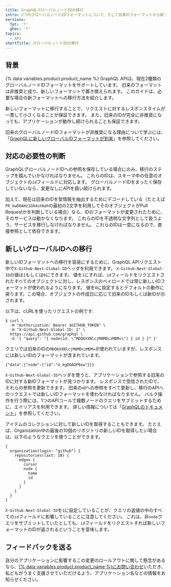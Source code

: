 ```yaml
---
title: GraphQLグローバルノードIDの移行
intro: 2つのグローバルノードIDフォーマットについて、そして旧来のフォーマットから新フォーマットへの移行方法について学びます。
versions:
  fpt: '*'
  ghec: '*'
topics:
  - API
shortTitle: グローバルノードIDの移行
---
```


## 背景

{% data variables.product.product_name %} GraphQL APIは、現在2種類のグローバルノードIDフォーマットをサポートしています。 旧来のフォーマットは非推奨と成り、新しいフォーマットで置き換えられます。  このガイドは、必要な場合の新フォーマットへの移行方法を紹介します。

新しいフォーマットに移行することで、リクエストに対するレスポンスタイムが一貫して小さくなることが保証できます。 また、旧来のIDが完全に非推奨になっても、アプリケーションが動作し続けられることも保証できます。

旧来のグローバルノードIDフォーマットが非推奨になる理由について学ぶには、「[GraphQLに新しいグローバルIDフォーマットが到来](https://github.blog/2021-02-10-new-global-id-format-coming-to-graphql)」を参照してください。

## 対応の必要性の判断

GraphQLグローバルノードIDへの参照を保存している場合にのみ、移行のステップを踏んでいかなければなりません。  これらのIDは、スキーマ中の任意のオブジェクトの`id`フィールドに対応します。  グローバルノードIDをまったく保存していないなら、変更なしにAPIを扱い続けられます。

加えて、現在は旧来のIDを型情報を抽出するためにデコードしている（たとえば`PR_kwDOAHz1OX4uYAah`の最初の2文字を利用してそのオブジェクトがPull Requestかを判断している場合）なら、IDのフォーマットが変更されたために、そのサービスは動かなくなります。  これらのIDを不透明な文字列として扱うよう、サービスを移行しなければなりません。  これらのIDは一意になるので、直接参照として依存できます。


## 新しいグローバルIDへの移行

新しいIDフォーマットへの移行を容易にするために、GraphQL APIリクエスト中で`X-Github-Next-Global-ID`ヘッダを利用できます。 `X-Github-Next-Global-ID`の値は`1`もしくは`0`にできます。  値を`1`にすれば、`id`フィールドをリクエストされたすべてのオブジェクトに対し、レスポンスのペイロードでは常に新しいIDフォーマットが使われるようになります。  値を`0`に設定するとデフォルトの動作に戻ります。この場合、オブジェクトの作成日に応じて旧来のIDもしくは新IDが示されます。

以下は、cURLを使ったリクエストの例です:

```
$ curl \
  -H "Authorization: Bearer $GITHUB_TOKEN" \
  -H "X-Github-Next-Global-ID: 1" \
  https://api.github.com/graphql \
  -d '{ "query": "{ node(id: \"MDQ6VXNlcjM0MDczMDM=\") { id } }" }'
```

クエリでは旧来のIDの`MDQ6VXNlcjM0MDczMDM=`が使われていますが、レスポンスには新しいIDのフォーマットが含まれています。
```
{"data":{"node":{"id":"U_kgDOADP9xw"}}}
```
`X-Github-Next-Global-ID`ヘッダを使うと、アプリケーションで参照する旧来のIDに対する新IDフォーマットが見つかります。 レスポンスで受信されたIDで、それらの参照を更新できます。 旧来のidへの参照をすべて更新し、移行のAPIへのリクエストでは新しいIDフォーマットを使わなければなりません。 バルク操作を行う際には、1つのAPIコールで複数ノードのクエリをサブミットするために、エイリアスを利用できます。 詳しい情報については「[GraphQLのドキュメント](https://graphql.org/learn/queries/#aliases)」を参照してください。

アイテムのコレクションに対して新しいIDを取得することもできます。 たとえば、Organization中の最後の10個のリポジトリの新しいIDを取得したい場合は、以下のようなクエリを使うことができます。
```
{
  organization(login: "github") {
    repositories(last: 10) {
      edges {
        cursor
        node {
          name
          id
        }
      }
    }
  }
}
```

`X-Github-Next-Global-ID`を`1`に設定していることが、クエリの返値の中のすべての`id`フィールドに影響していることに注意してください。  これは、非`node`クエリをサブミットしていたとしても、`id`フィールドをリクエストすれば新しいフォーマットのIDが返されるということを意味します。

## フィードバックを送る

自分のアプリケーションに影響するこの変更のロールアウトに関して懸念があるなら、[{% data variables.product.product_name %}にお問い合わせ](https://support.github.com/contact)いただき、私どもがうまく支援させていただけるよう、アプリケーション名などの情報をお知らせください。
